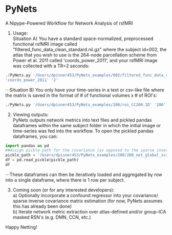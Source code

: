 # PyNets
A Nipype-Powered Workflow for Network Analysis of rsfMRI

1. Usage:\
Situation A) You have a standard space-normalized, preprocessed functional rsfMRI image called 
"filtered_func_data_clean_standard.nii.gz" where the subject id=002, the atlas that you wish to
use is the 264-node parcellation scheme from Power et al. 2011 called 'coords_power_2011', and
your rsfMRI image was collected with a TR=2 seconds:
```python
./PyNets.py '/Users/dpisner453/PyNets_examples/002/filtered_func_data_clean_standard.nii.gz' '002' \
'coords_power_2011' '2'
```
⋅⋅⋅Situation B) You only have your time-series in a text or csv-like file where the matrix is saved
in the format of # of functional volumes x # of ROI's:
```python
./PyNets.py '/Users/dpisner453/PyNets_examples/200/roi_CC200.1D' '200'
```

2. Viewing outputs:\
PyNets outputs network metrics into text files and pickled pandas dataframes within the same subject folder 
in which the initial image or time-series was fed into the workflow. To open the pickled pandas dataframes, 
you can:
```python
import pandas as pd
##Assign pickle path for the covariance (as opposed to the sparse inverse covariance net)
pickle_path = '/Users/dpisner453/PyNets_examples/200/200_net_global_scalars_cov_200'
df = pd.read_pickle(pickle_path)
df
```
⋅⋅⋅These dataframes can then be iteratively loaded and aggregated by row into a single dataframe, where there is 1 
row per subject.

3. Coming soon (or for any interested developers):\
a) Optionally incorporate a confound regressor into your covariance/ sparse inverse covariance matrix estimation (for now, PyNets assumes this has already been done)\
b) Iterate network metric extraction over atlas-defined and/or group-ICA masked RSN's (e.g. DMN, CCN, etc.)

Happy Netting!
